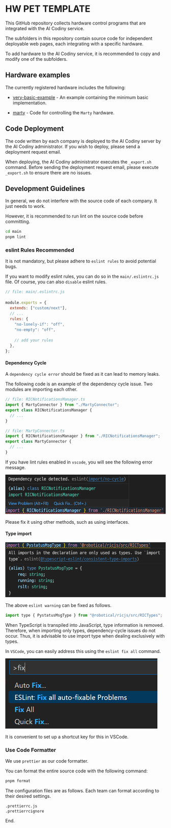# HW PET TEMPLATE

This GitHub repository collects hardware control programs that are integrated with the AI Codiny service.

The subfolders in this repository contain source code for independent deployable web pages, each integrating with a specific hardware.

To add hardware to the AI Codiny service, it is recommended to copy and modify one of the subfolders.

## Hardware examples

The currently registered hardware includes the following:

- [very-basic-example](./very-basic-example/README.md) - An example containing the minimum basic implementation.

- [marty](./marty/README.md) - Code for controlling the `Marty` hardware.

## Code Deployment

The code written by each company is deployed to the AI Codiny server by the AI Codiny administrator. If you wish to deploy, please send a deployment request email.

When deploying, the AI Codiny administrator executes the `_export.sh` command. Before sending the deployment request email, please execute `_export.sh` to ensure there are no issues.

## Development Guidelines

In general, we do not interfere with the source code of each company. It just needs to work.

However, it is recommended to run lint on the source code before committing.

```sh
cd main
pnpm lint
```

### eslint Rules Recommended

It is not mandatory, but please adhere to `eslint rules` to avoid potential bugs.

If you want to modify eslint rules, you can do so in the `main/.eslintrc.js` file.
Of course, you can also `disable` eslint rules.

```js
// file: main/.eslintrc.js

module.exports = {
  extends: ["custom/next"],
  // ...
  rules: {
    "no-lonely-if": "off",
    "no-empty": "off",

    // add your rules
  },
};
```

#### Dependency Cycle

A `dependency cycle error` should be fixed as it can lead to memory leaks.

The following code is an example of the dependency cycle issue. Two modules are importing each other.

```javascript
// file: RICNotificationsManager.ts
import { MartyConnector } from "./MartyConnector";
export class RICNotificationsManager {
  // ...
}
```

```javascript
// file: MartyConnector.ts
import { RICNotificationsManager } from "./RICNotificationsManager";
export class MartyConnector {
  // ...
}
```

If you have lint rules enabled in `vscode`, you will see the following error message.

![dependency-cycle](./arts/dependency-cycle.png)

Please fix it using other methods, such as using interfaces.

#### Type import

![import-type](./arts/import-type.png)

The above `eslint warning` can be fixed as follows.

```javascript
import type { PystatusMsgType } from "@robotical/ricjs/src/RICTypes";
```

When TypeScript is transpiled into JavaScript, type information is removed. Therefore, when importing only types, dependency-cycle issues do not occur. Thus, it is advisable to use import type when dealing exclusively with types.

In `VSCode`, you can easily address this using the `eslint fix all` command.

![import-type](./arts/vscode-eslint-fixall.png)

It is convenient to set up a shortcut key for this in VSCode.

### Use Code Formatter

We use `prettier` as our code formatter.

You can format the entire source code with the following command:

```sh
pnpm format
```

The configuration files are as follows. Each team can format according to their desired settings.

```
.prettierrc.js
.prettierrcignore
```

End.
